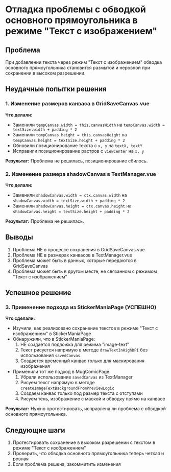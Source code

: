 # Отладка проблемы с обводкой основного прямоугольника в режиме "Текст с изображением"

## Проблема
При добавлении текста через режим "Текст с изображением" обводка основного прямоугольника становится размытой и неровной при сохранении в высоком разрешении.

## Неудачные попытки решения

### 1. Изменение размеров канваса в GridSaveCanvas.vue
**Что делали:**
- Заменили `tempCanvas.width = this.canvasWidth` на `tempCanvas.width = textSize.width + padding * 2`
- Заменили `tempCanvas.height = this.canvasHeight` на `tempCanvas.height = textSize.height + padding * 2`
- Обновили позиционирование текста с `x, y` на `textX, textY`
- Исправили позиционирование растров с `viewCenter` на `x, y`

**Результат:** Проблема не решилась, позиционирование сбилось.

### 2. Изменение размера shadowCanvas в TextManager.vue
**Что делали:**
- Заменили `shadowCanvas.width = ctx.canvas.width` на `shadowCanvas.width = textSize.width + padding * 2`
- Заменили `shadowCanvas.height = ctx.canvas.height` на `shadowCanvas.height = textSize.height + padding * 2`

**Результат:** Проблема не решилась.

## Выводы
1. Проблема НЕ в процессе сохранения в GridSaveCanvas.vue
2. Проблема НЕ в размерах канвасов в TextManager.vue
3. Проблема может быть в данных, которые передаются в GridSaveCanvas
4. Проблема может быть в другом месте, не связанном с режимом "Текст с изображением"

## Успешное решение

### 3. Применение подхода из StickerManiaPage (УСПЕШНО)
**Что сделали:**
- Изучили, как реализовано сохранение текстов в режиме "Текст с изображением" в StickerManiaPage
- Обнаружили, что в StickerManiaPage:
  1. НЕ создается подложка для режима "image-text"
  2. Текст рисуется напрямую в методе `drawTextInHighDPI` без использования `savedCanvas`
  3. Создается временный канвас только для маскирования изображения
- Применили тот же подход в MugComicPage:
  1. Убрали использование `savedCanvas` из TextManager
  2. Рисуем текст напрямую в методе `createImageTextBackgroundFromPreviewLogic`
  3. Создаем канвас только под размер текста с отступами
  4. Рисуем тень, изображение с маской и обводку прямо на канвасе

**Результат:** Нужно протестировать, исправлена ли проблема с обводкой основного прямоугольника.

## Следующие шаги
1. Протестировать сохранение в высоком разрешении с текстом в режиме "Текст с изображением"
2. Проверить, что обводка основного прямоугольника теперь четкая и ровная
3. Если проблема решена, закоммитить изменения
